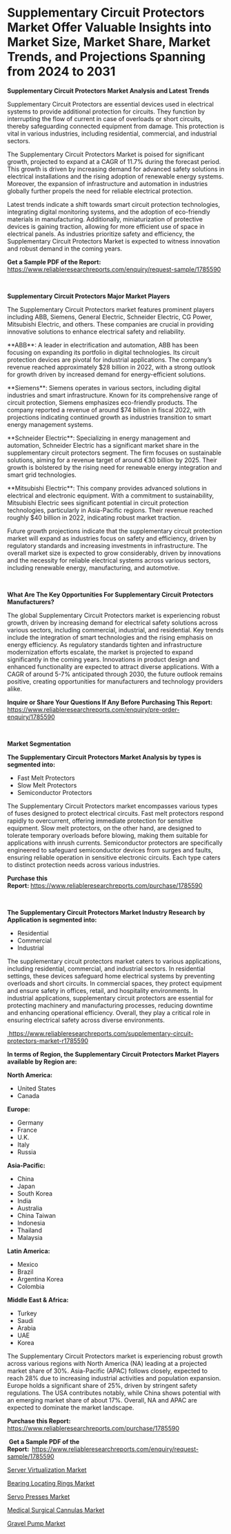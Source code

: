 <p><h1>Supplementary Circuit Protectors Market Offer Valuable Insights into Market Size, Market Share, Market Trends, and Projections Spanning from 2024 to 2031</h1></p><p><strong>Supplementary Circuit Protectors Market Analysis and Latest Trends</strong></p>
<p><p>Supplementary Circuit Protectors are essential devices used in electrical systems to provide additional protection for circuits. They function by interrupting the flow of current in case of overloads or short circuits, thereby safeguarding connected equipment from damage. This protection is vital in various industries, including residential, commercial, and industrial sectors.</p><p>The Supplementary Circuit Protectors Market is poised for significant growth, projected to expand at a CAGR of 11.7% during the forecast period. This growth is driven by increasing demand for advanced safety solutions in electrical installations and the rising adoption of renewable energy systems. Moreover, the expansion of infrastructure and automation in industries globally further propels the need for reliable electrical protection.</p><p>Latest trends indicate a shift towards smart circuit protection technologies, integrating digital monitoring systems, and the adoption of eco-friendly materials in manufacturing. Additionally, miniaturization of protective devices is gaining traction, allowing for more efficient use of space in electrical panels. As industries prioritize safety and efficiency, the Supplementary Circuit Protectors Market is expected to witness innovation and robust demand in the coming years.</p></p>
<p><strong>Get a Sample PDF of the Report:&nbsp;</strong> <a href="https://www.reliableresearchreports.com/enquiry/request-sample/1785590?utm_campaign=36&utm_medium=2&utm_source=Github&utm_content=ia&utm_term=18122024&utm_id=supplementary-circuit-protectors">https://www.reliableresearchreports.com/enquiry/request-sample/1785590</a></p>
<p>&nbsp;</p>
<p><strong>Supplementary Circuit Protectors Major Market Players</strong></p>
<p><p>The Supplementary Circuit Protectors market features prominent players including ABB, Siemens, General Electric, Schneider Electric, CG Power, Mitsubishi Electric, and others. These companies are crucial in providing innovative solutions to enhance electrical safety and reliability.</p><p>**ABB**: A leader in electrification and automation, ABB has been focusing on expanding its portfolio in digital technologies. Its circuit protection devices are pivotal for industrial applications. The company’s revenue reached approximately $28 billion in 2022, with a strong outlook for growth driven by increased demand for energy-efficient solutions.</p><p>**Siemens**: Siemens operates in various sectors, including digital industries and smart infrastructure. Known for its comprehensive range of circuit protection, Siemens emphasizes eco-friendly products. The company reported a revenue of around $74 billion in fiscal 2022, with projections indicating continued growth as industries transition to smart energy management systems.</p><p>**Schneider Electric**: Specializing in energy management and automation, Schneider Electric has a significant market share in the supplementary circuit protectors segment. The firm focuses on sustainable solutions, aiming for a revenue target of around €30 billion by 2025. Their growth is bolstered by the rising need for renewable energy integration and smart grid technologies.</p><p>**Mitsubishi Electric**: This company provides advanced solutions in electrical and electronic equipment. With a commitment to sustainability, Mitsubishi Electric sees significant potential in circuit protection technologies, particularly in Asia-Pacific regions. Their revenue reached roughly $40 billion in 2022, indicating robust market traction.</p><p>Future growth projections indicate that the supplementary circuit protection market will expand as industries focus on safety and efficiency, driven by regulatory standards and increasing investments in infrastructure. The overall market size is expected to grow considerably, driven by innovations and the necessity for reliable electrical systems across various sectors, including renewable energy, manufacturing, and automotive.</p></p>
<p>&nbsp;</p>
<p><strong>What Are The Key Opportunities For Supplementary Circuit Protectors Manufacturers?</strong></p>
<p><p>The global Supplementary Circuit Protectors market is experiencing robust growth, driven by increasing demand for electrical safety solutions across various sectors, including commercial, industrial, and residential. Key trends include the integration of smart technologies and the rising emphasis on energy efficiency. As regulatory standards tighten and infrastructure modernization efforts escalate, the market is projected to expand significantly in the coming years. Innovations in product design and enhanced functionality are expected to attract diverse applications. With a CAGR of around 5-7% anticipated through 2030, the future outlook remains positive, creating opportunities for manufacturers and technology providers alike.</p></p>
<p><strong>Inquire or Share Your Questions If Any Before Purchasing This Report:</strong> <a href="https://www.reliableresearchreports.com/enquiry/pre-order-enquiry/1785590?utm_campaign=36&utm_medium=2&utm_source=Github&utm_content=ia&utm_term=18122024&utm_id=supplementary-circuit-protectors">https://www.reliableresearchreports.com/enquiry/pre-order-enquiry/1785590</a></p>
<p>&nbsp;</p>
<p><strong>Market Segmentation</strong></p>
<p><strong>The Supplementary Circuit Protectors Market Analysis by types is segmented into:</strong></p>
<p><ul><li>Fast Melt Protectors</li><li>Slow Melt Protectors</li><li>Semiconductor Protectors</li></ul></p>
<p><p>The Supplementary Circuit Protectors market encompasses various types of fuses designed to protect electrical circuits. Fast melt protectors respond rapidly to overcurrent, offering immediate protection for sensitive equipment. Slow melt protectors, on the other hand, are designed to tolerate temporary overloads before blowing, making them suitable for applications with inrush currents. Semiconductor protectors are specifically engineered to safeguard semiconductor devices from surges and faults, ensuring reliable operation in sensitive electronic circuits. Each type caters to distinct protection needs across various industries.</p></p>
<p><strong>Purchase this Report:&nbsp;</strong><a href="https://www.reliableresearchreports.com/purchase/1785590?utm_campaign=36&utm_medium=2&utm_source=Github&utm_content=ia&utm_term=18122024&utm_id=supplementary-circuit-protectors">https://www.reliableresearchreports.com/purchase/1785590</a></p>
<p>&nbsp;</p>
<p><strong>The Supplementary Circuit Protectors Market Industry Research by Application is segmented into:</strong></p>
<p><ul><li>Residential</li><li>Commercial</li><li>Industrial</li></ul></p>
<p><p>The supplementary circuit protectors market caters to various applications, including residential, commercial, and industrial sectors. In residential settings, these devices safeguard home electrical systems by preventing overloads and short circuits. In commercial spaces, they protect equipment and ensure safety in offices, retail, and hospitality environments. In industrial applications, supplementary circuit protectors are essential for protecting machinery and manufacturing processes, reducing downtime and enhancing operational efficiency. Overall, they play a critical role in ensuring electrical safety across diverse environments.</p></p>
<p><a href="https://www.reliableresearchreports.com/supplementary-circuit-protectors-market-r1785590?utm_campaign=36&utm_medium=2&utm_source=Github&utm_content=ia&utm_term=18122024&utm_id=supplementary-circuit-protectors">&nbsp;https://www.reliableresearchreports.com/supplementary-circuit-protectors-market-r1785590</a></p>
<p><strong>In terms of Region, the Supplementary Circuit Protectors Market Players available by Region are:</strong></p>
<p>
    <p> <strong> North America: </strong>
        <ul>
            <li>United States</li>
            <li>Canada</li>
        </ul>
        </p> 
    <p> <strong> Europe: </strong>
        <ul>
            <li>Germany</li>
            <li>France</li>
            <li>U.K.</li>
            <li>Italy</li>
            <li>Russia</li>
        </ul>
        </p> 
    <p> <strong> Asia-Pacific: </strong>
        <ul>
            <li>China</li>
            <li>Japan</li>
            <li>South Korea</li>
            <li>India</li>
            <li>Australia</li>
            <li>China Taiwan</li>
            <li>Indonesia</li>
            <li>Thailand</li>
            <li>Malaysia</li>
        </ul>
        </p> 
    <p> <strong> Latin America: </strong>
        <ul>
            <li>Mexico</li>
            <li>Brazil</li>
            <li>Argentina Korea</li>
            <li>Colombia</li>
        </ul>
        </p> 
    <p> <strong> Middle East & Africa: </strong>
        <ul>
            <li>Turkey</li>
            <li>Saudi</li>
            <li>Arabia</li>
            <li>UAE</li>
            <li>Korea</li>
        </ul>
    </p>
    </p>
<p><p>The Supplementary Circuit Protectors market is experiencing robust growth across various regions with North America (NA) leading at a projected market share of 30%. Asia-Pacific (APAC) follows closely, expected to reach 28% due to increasing industrial activities and population expansion. Europe holds a significant share of 25%, driven by stringent safety regulations. The USA contributes notably, while China shows potential with an emerging market share of about 17%. Overall, NA and APAC are expected to dominate the market landscape.</p></p>
<p><strong>Purchase this Report: </strong><a href="https://www.reliableresearchreports.com/purchase/1785590?utm_campaign=36&utm_medium=2&utm_source=Github&utm_content=ia&utm_term=18122024&utm_id=supplementary-circuit-protectors">https://www.reliableresearchreports.com/purchase/1785590</a></p>
<p>&nbsp;<strong>Get a Sample PDF of the Report:&nbsp;&nbsp;</strong><a href="https://www.reliableresearchreports.com/enquiry/request-sample/1785590?utm_campaign=36&utm_medium=2&utm_source=Github&utm_content=ia&utm_term=18122024&utm_id=supplementary-circuit-protectors">https://www.reliableresearchreports.com/enquiry/request-sample/1785590</a></p>
<p><strong></strong></p>
<p><p><a href="https://www.linkedin.com/pulse/astudy-onthe-global-server-virtualization-market-includinginformation-tm2pf?utm_campaign=36&utm_medium=2&utm_source=Github&utm_content=ia&utm_term=18122024&utm_id=supplementary-circuit-protectors">Server Virtualization Market</a></p><p><a href="https://github.com/SanjidaKhan901/Market-Research-Report-List-1/blob/main/bearing-locating-rings-market.md?utm_campaign=36&utm_medium=2&utm_source=Github&utm_content=ia&utm_term=18122024&utm_id=supplementary-circuit-protectors">Bearing Locating Rings Market</a></p><p><a href="https://www.linkedin.com/pulse/in-depth-review-servo-presses-market-size-segmentation-135-cagr-mlejf?utm_campaign=36&utm_medium=2&utm_source=Github&utm_content=ia&utm_term=18122024&utm_id=supplementary-circuit-protectors">Servo Presses Market</a></p><p><a href="https://github.com/tamvrosiya/Market-Research-Report-List-6/blob/main/medical-surgical-cannulas-market.md?utm_campaign=36&utm_medium=2&utm_source=Github&utm_content=ia&utm_term=18122024&utm_id=supplementary-circuit-protectors">Medical Surgical Cannulas Market</a></p><p><a href="https://www.linkedin.com/pulse/gravel-pump-market-study-offeringa-thorough-summary-industrys-ad8ef?utm_campaign=36&utm_medium=2&utm_source=Github&utm_content=ia&utm_term=18122024&utm_id=supplementary-circuit-protectors">Gravel Pump Market</a></p></p>